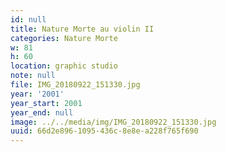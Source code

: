 ```yaml
---
id: null
title: Nature Morte au violin II
categories: Nature Morte
w: 81
h: 60
location: graphic studio
note: null
file: IMG_20180922_151330.jpg
year: '2001'
year_start: 2001
year_end: null
image: ../../media/img/IMG_20180922_151330.jpg
uuid: 66d2e896-1095-436c-8e8e-a228f765f690
---
```



